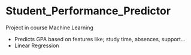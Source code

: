 # Student_Performance_Predictor

Project in course Machine Learning
- Predicts GPA based on features like; study time, absences, support...
- Linear Regression